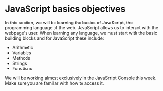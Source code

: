 # JavaScript basics objectives

In this section, we will be learning the basics of JavaScript, the programming language of the web. JavaScript allows us to interact with the webpage's user. When learning any language, we must start with the basic building blocks and for JavaScript these include:

- Arithmetic
- Variables
- Methods
- Strings
- Functions

We will be working almost exclusively in the JavaScript Console this week. Make sure you are familiar with how to access it.